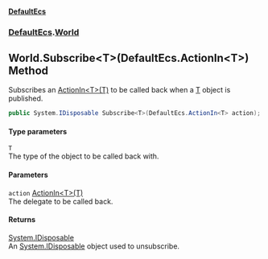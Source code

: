#### [DefaultEcs](./index.md 'index')
### [DefaultEcs](./DefaultEcs.md 'DefaultEcs').[World](./DefaultEcs-World.md 'DefaultEcs.World')
## World.Subscribe&lt;T&gt;(DefaultEcs.ActionIn&lt;T&gt;) Method
Subscribes an [ActionIn&lt;T&gt;(T)](./DefaultEcs-ActionIn-T-(T).md 'DefaultEcs.ActionIn&lt;T&gt;(T)') to be called back when a [T](#DefaultEcs-World-Subscribe-T-(DefaultEcs-ActionIn-T-)-T 'DefaultEcs.World.Subscribe&lt;T&gt;(DefaultEcs.ActionIn&lt;T&gt;).T') object is published.  
```C#
public System.IDisposable Subscribe<T>(DefaultEcs.ActionIn<T> action);
```
#### Type parameters
<a name='DefaultEcs-World-Subscribe-T-(DefaultEcs-ActionIn-T-)-T'></a>
`T`  
The type of the object to be called back with.  
  
#### Parameters
<a name='DefaultEcs-World-Subscribe-T-(DefaultEcs-ActionIn-T-)-action'></a>
`action` [ActionIn&lt;T&gt;(T)](./DefaultEcs-ActionIn-T-(T).md 'DefaultEcs.ActionIn&lt;T&gt;(T)')  
The delegate to be called back.  
  
#### Returns
[System.IDisposable](https://docs.microsoft.com/en-us/dotnet/api/System.IDisposable 'System.IDisposable')  
An [System.IDisposable](https://docs.microsoft.com/en-us/dotnet/api/System.IDisposable 'System.IDisposable') object used to unsubscribe.  
